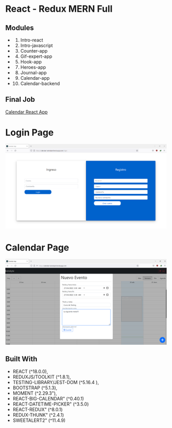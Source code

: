 # React - Redux MERN Full

## Modules

* 1. Intro-react
* 2. Intro-javascript
* 3. Counter-app
* 4. Gif-expert-app
* 5. Hook-app
* 7. Heroes-app
* 8. Journal-app
* 9. Calendar-app
* 10. Calendar-backend

## Final Job

[Calendar React App](https://calendar-buhobyte.herokuapp.com)

# Login Page
![Login](docs/Calendar-heroku-app-login.png)

# Calendar Page
![Root](docs/Calendar-heroku-app.png)


## Built With
* REACT (^18.0.0),
* REDUXJS/TOOLKIT (^1.8.1),
* TESTING-LIBRARY/JEST-DOM (^5.16.4 ),
* BOOTSTRAP (^5.1.3),
* MOMENT (^2.29.3"),
* REACT-BIG-CALENDAR" (^0.40.1)
* REACT-DATETIME-PICKER" (^3.5.0)
* REACT-REDUX" (^8.0.1)
* REDUX-THUNK" (^2.4.1)
* SWEETALERT2" (^11.4.9)